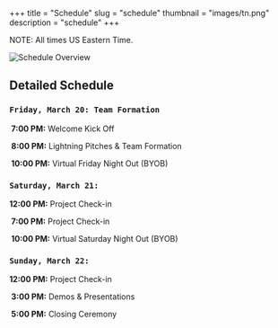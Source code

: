 +++
title = "Schedule"
slug = "schedule"
thumbnail = "images/tn.png"
description = "schedule"
+++

NOTE: All times US Eastern Time.

![Schedule Overview](/images/schedule-v2.png)

## Detailed Schedule

### `Friday, March 20: Team Formation`

**&nbsp;7:00 PM:** Welcome Kick Off

**&nbsp;8:00 PM:** Lightning Pitches & Team Formation

**&nbsp;10:00 PM:** Virtual Friday Night Out (BYOB)

### `Saturday, March 21:`

**12:00 PM:** Project Check-in

**&nbsp;7:00 PM:** Project Check-in

**&nbsp;10:00 PM:** Virtual Saturday Night Out (BYOB)

### `Sunday, March 22:`

**12:00 PM:** Project Check-in

**&nbsp;3:00 PM:** Demos & Presentations

**&nbsp;5:00 PM:** Closing Ceremony
